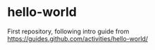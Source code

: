# hello-world
First repository, following intro guide from https://guides.github.com/activities/hello-world/
